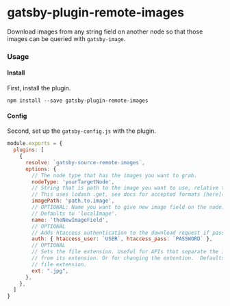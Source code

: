 # gatsby-plugin-remote-images
Download images from any string field on another node so that those images can be queried with `gatsby-image`.

### Usage
#### Install
First, install the plugin.

`npm install --save gatsby-plugin-remote-images`

#### Config
Second, set up the `gatsby-config.js` with the plugin.
```javascript
module.exports = {
  plugins: [
    {
      resolve: `gatsby-source-remote-images`,
      options: {
        // The node type that has the images you want to grab.
        nodeType: 'yourTargetNode',
        // String that is path to the image you want to use, relative to the node.
        // This uses lodash .get, see docs for accepted formats [here](https://lodash.com/docs/4.17.11#get).
        imagePath: 'path.to.image',
        // OPTIONAL: Name you want to give new image field on the node.
        // Defaults to 'localImage'.
        name: 'theNewImageField',
        // OPTIONAL
        // Adds htaccess authentication to the download request if passed in.
        auth: { htaccess_user: `USER`, htaccess_pass: `PASSWORD` },
        // OPTIONAL
        // Sets the file extension. Useful for APIs that separate the image file path
        // from its extension. Or for changing the extention.  Defaults to existing
        // file extension.
        ext: ".jpg",
      },
    },
  ]
}
```


